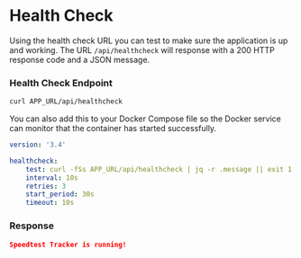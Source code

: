 # Health Check

Using the health check URL you can test to make sure the application is up and working. The URL `/api/healthcheck` will response with a 200 HTTP response code and a JSON message.

### Health Check Endpoint

```bash
curl APP_URL/api/healthcheck
```

You can also add this to your Docker Compose file so the Docker service can monitor that the container has started successfully.

```yaml
version: '3.4'

healthcheck:
    test: curl -fSs APP_URL/api/healthcheck | jq -r .message || exit 1
    interval: 10s
    retries: 3
    start_period: 30s
    timeout: 10s
```

### Response

```json
Speedtest Tracker is running!
```

